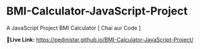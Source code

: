 # BMI-Calculator-JavaScript-Project
A JavaScript Project BMI Calculator [ Chai aur Code ]


<b>🌿Live Link:</b> https://pedinistar.github.io/BMI-Calculator-JavaScript-Project/

